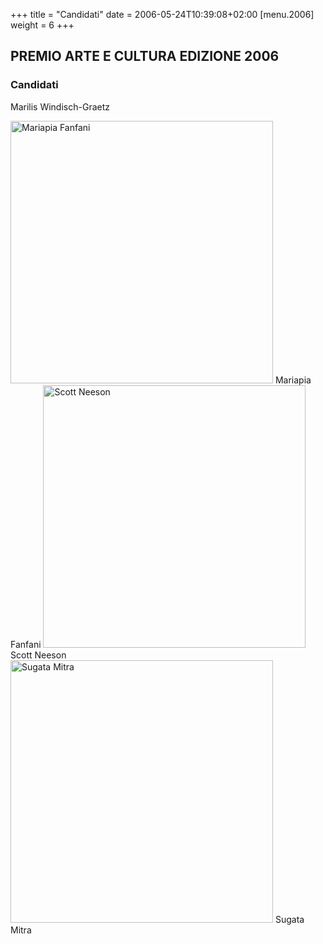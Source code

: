 +++
title = "Candidati"
date = 2006-05-24T10:39:08+02:00
[menu.2006]
weight = 6
+++

## PREMIO ARTE E CULTURA EDIZIONE 2006

### Candidati

Marilis Windisch-Graetz

<img src="/img/candidati_2006_1.jpg" alt="Mariapia Fanfani" width="420"/>  
Mariapia Fanfani

<img src="/img/candidati_2006_2.jpg" alt="Scott Neeson" width="420"/>  
Scott Neeson

<img src="/img/candidati_2006_3.jpg" alt="Sugata Mitra" width="420"/>  
Sugata Mitra
